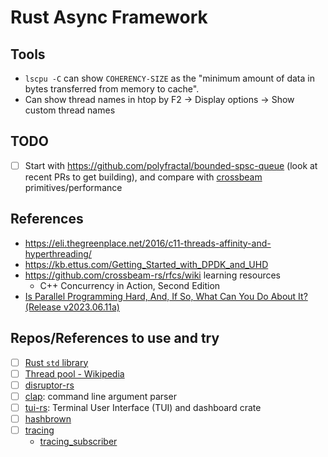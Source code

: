 # Rust Async Framework

## Tools

* `lscpu -C` can show `COHERENCY-SIZE` as the "minimum amount of data in bytes transferred from memory to cache".
* Can show thread names in htop by F2 → Display options → Show custom thread names

## TODO

- [ ] Start with https://github.com/polyfractal/bounded-spsc-queue (look at recent PRs to get building), and compare with [crossbeam](https://github.com/crossbeam-rs/crossbeam) primitives/performance

## References

* https://eli.thegreenplace.net/2016/c11-threads-affinity-and-hyperthreading/
* https://kb.ettus.com/Getting_Started_with_DPDK_and_UHD
* https://github.com/crossbeam-rs/rfcs/wiki learning resources
  + C++ Concurrency in Action, Second Edition
* [Is Parallel Programming Hard, And, If So, What Can You Do About It? (Release v2023.06.11a)](https://arxiv.org/abs/1701.00854)

## Repos/References to use and try

- [ ] [Rust `std` library](https://doc.rust-lang.org/std/index.html)
- [ ] [Thread pool - Wikipedia](https://en.wikipedia.org/wiki/Thread_pool)
- [ ] [disruptor-rs](https://github.com/nicholassm/disruptor-rs)
- [ ] [clap](https://github.com/clap-rs/clap): command line argument parser
- [ ] [tui-rs](https://github.com/fdehau/tui-rs): Terminal User Interface (TUI) and dashboard crate
- [ ] [hashbrown](https://docs.rs/hashbrown/latest/hashbrown/)
- [ ] [tracing](https://docs.rs/tracing/latest/tracing/)
  + [tracing_subscriber](https://docs.rs/tracing-subscriber/latest/tracing_subscriber/)

